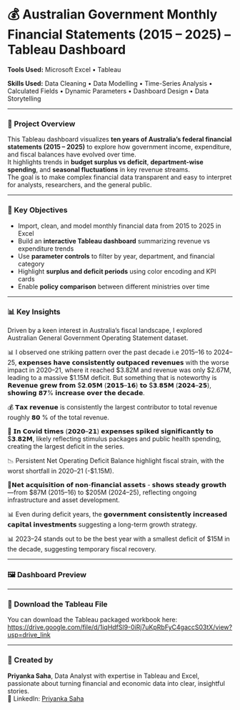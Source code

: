 # 💰 Australian Government Monthly Financial Statements (2015 – 2025) – Tableau Dashboard

**Tools Used:** Microsoft Excel • Tableau  

**Skills Used:** Data Cleaning • Data Modelling • Time-Series Analysis • Calculated Fields • Dynamic Parameters • Dashboard Design • Data Storytelling  

---

### 📖 Project Overview
This Tableau dashboard visualizes **ten years of Australia’s federal financial statements (2015 – 2025)** to explore how government income, expenditure, and fiscal balances have evolved over time.  
It highlights trends in **budget surplus vs deficit**, **department-wise spending**, and **seasonal fluctuations** in key revenue streams.  
The goal is to make complex financial data transparent and easy to interpret for analysts, researchers, and the general public.

---

### 🎯 Key Objectives
- Import, clean, and model monthly financial data from 2015 to 2025 in Excel  
- Build an **interactive Tableau dashboard** summarizing revenue vs expenditure trends  
- Use **parameter controls** to filter by year, department, and financial category  
- Highlight **surplus and deficit periods** using color encoding and KPI cards  
- Enable **policy comparison** between different ministries over time  

---

### 📊 Key Insights

Driven by a keen interest in Australia’s fiscal landscape, I explored Australian General Government Operating Statement dataset.

📊 I observed one striking pattern over the past decade i.e 2015–16 to 2024–25, 𝗲𝘅𝗽𝗲𝗻𝘀𝗲𝘀 𝗵𝗮𝘃𝗲 𝗰𝗼𝗻𝘀𝗶𝘀𝘁𝗲𝗻𝘁𝗹𝘆 𝗼𝘂𝘁𝗽𝗮𝗰𝗲𝗱 𝗿𝗲𝘃𝗲𝗻𝘂𝗲𝘀 with the worse impact in 2020–21, where it reached $3.82M and revenue was only $2.67M, leading to a massive $1.15M deficit. But something that is noteworthy is 𝗥𝗲𝘃𝗲𝗻𝘂𝗲 𝗴𝗿𝗲𝘄 𝗳𝗿𝗼𝗺 $𝟮.𝟬𝟱𝗠 (𝟮𝟬𝟭𝟱–𝟭𝟲) 𝘁𝗼 $𝟯.𝟴𝟱𝗠 (𝟮𝟬𝟮𝟰–𝟮𝟱), 𝘀𝗵𝗼𝘄𝗶𝗻𝗴 𝟴𝟳% 𝗶𝗻𝗰𝗿𝗲𝗮𝘀𝗲 𝗼𝘃𝗲𝗿 𝘁𝗵𝗲 𝗱𝗲𝗰𝗮𝗱𝗲.

💰 𝗧𝗮𝘅 𝗿𝗲𝘃𝗲𝗻𝘂𝗲 is consistently the largest contributor to total revenue roughly 𝟴𝟬 % of the total revenue. 

💸 𝗜𝗻 𝗖𝗼𝘃𝗶𝗱 𝘁𝗶𝗺𝗲𝘀 (𝟮𝟬𝟮𝟬–𝟮𝟭) 𝗲𝘅𝗽𝗲𝗻𝘀𝗲𝘀 𝘀𝗽𝗶𝗸𝗲𝗱 𝘀𝗶𝗴𝗻𝗶𝗳𝗶𝗰𝗮𝗻𝘁𝗹𝘆 𝘁𝗼 $𝟯.𝟴𝟮𝗠, likely reflecting stimulus packages and public health spending, creating the largest deficit in the series.

📉 Persistent Net Operating Deficit Balance highlight fiscal strain, with the worst shortfall in 2020–21 (-$1.15M).

📌𝗡𝗲𝘁 𝗮𝗰𝗾𝘂𝗶𝘀𝗶𝘁𝗶𝗼𝗻 𝗼𝗳 𝗻𝗼𝗻-𝗳𝗶𝗻𝗮𝗻𝗰𝗶𝗮𝗹 𝗮𝘀𝘀𝗲𝘁𝘀 - 𝘀𝗵𝗼𝘄𝘀 𝘀𝘁𝗲𝗮𝗱𝘆 𝗴𝗿𝗼𝘄𝘁𝗵—from $87M (2015–16) to $205M (2024–25), reflecting ongoing infrastructure and asset development.

📊 Even during deficit years, the 𝗴𝗼𝘃𝗲𝗿𝗻𝗺𝗲𝗻𝘁 𝗰𝗼𝗻𝘀𝗶𝘀𝘁𝗲𝗻𝘁𝗹𝘆 𝗶𝗻𝗰𝗿𝗲𝗮𝘀𝗲𝗱 𝗰𝗮𝗽𝗶𝘁𝗮𝗹 𝗶𝗻𝘃𝗲𝘀𝘁𝗺𝗲𝗻𝘁𝘀 suggesting a long-term growth strategy.

📊 2023–24 stands out to be the best year with a smallest deficit of $15M in the decade, suggesting temporary fiscal recovery.



---

### 🖼️ Dashboard Preview



---

### 📂 Download the Tableau File

You can download the Tableau packaged workbook here:  
https://drive.google.com/file/d/1iqHdfSl9-0iRj7uKpRbFyC4gaccS03tX/view?usp=drive_link 

---

### 💬 Created by

**Priyanka Saha**, Data Analyst with expertise in Tableau and Excel, passionate about turning financial and economic data into clear, insightful stories.  
📧 LinkedIn: [Priyanka Saha](https://www.linkedin.com/in/priyanka-saha-a79a46241/)
